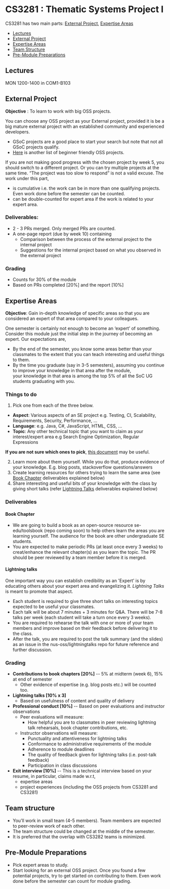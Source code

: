 # CS3281 : Thematic Systems Project I

CS3281 has two main parts: [External Project](#external-project), [Expertise Areas](#expertise-areas)

* [Lectures](#lectures)
* [External Project](#external-project)
* [Expertise Areas](#expertise-areas)
* [Team Structure](#team-structure)
* [Pre-Module Preparations](#pre-module-preparations)

## Lectures 

MON 1200-1400 in COM1-B103  

## External Project

**Objective** : To learn to work with big OSS projects.

You can choose any OSS project as your External project, provided it is be a big mature external project with an established 
community and experienced developers. 
* GSoC projects are a good place to start your search but note that not all GSoC projects qualify.
* [Here](https://github.com/MunGell/awesome-for-beginners) is another list of beginner friendly OSS projects.

If you are not making good progress with the chosen project by week 5, you should switch to a different project. 
Or you can try multiple projects at the same time. “The project was too slow to respond” is not a valid excuse.
The work under this part, 
* is cumulative i.e. the work can be in more than one qualifying projects. Even work done before the semester can be counted. 
* can be double-counted for expert area if the work is related to your expert area.


### Deliverables:

* 2 - 3 PRs merged. Only merged PRs are counted.
* A one-page report (due by week 10) containing
  * Comparison between the process of the external project to the internal project
  * Suggestions for the internal project based on what you observed in the external project

### Grading
 
* Counts for 30% of the module
* Based on PRs completed [20%]  and the report [10%]


## Expertise Areas

**Objective**: Gain in-depth knowledge of specific areas so that you are considered an expert of that area compared to your colleagues.  

One semester is certainly not enough to become an ‘expert’ of something. Consider this module just the initial step in the journey 
of becoming an expert. Our expectations are, 
* By the end of the semester, you know some areas better than your classmates to the extent that you can teach interesting 
  and useful things to them.
* By the time you graduate (say in 3-5 semesters), assuming you continue to improve your knowledge in that area after the module,  
  your knowledge in that area is among the top 5% of all the SoC UG students graduating with you. 


### Things to do

1. Pick one from each of the three below.
  * **Aspect**: Various aspects of an SE project e.g. Testing, CI, Scalability, Requirements, Security, Performance, ...
  * **Language**: e.g. Java, C#, JavaScript, HTML, CSS, ...
  * **Topic**: Any other technical topic that you want to claim as your interest/expert area e.g Search Engine Optimization, 
    Regular   Expressions 
  
  **If you are not sure which ones to pick**, [this document](ExpertAreas.md) may be useful.

2. Learn more about them yourself. While you do that, produce evidence of your knowledge. 
   E.g. blog posts, stackoverflow questions/answers
3. Create learning resources for others trying to learn the same area (see [Book Chapter](#book-chapter) deliverables explained below)
4. Share interesting and useful bits of your knowledge with the class by giving short talks (refer [Lightning Talks](#lightning-talks) 
   deliverables explained below)


### Deliverables

#### Book Chapter

* We are going to build a book as an open-source resource se-edu/toolsbook (repo coming soon) to help others learn 
  the areas you are learning yourself. The audience for the book are other undergraduate SE students.
* You are expected to make periodic PRs (at least once every 3 weeks) to creat/enhance the relevant chapter(s) as you 
  learn the topic. The PR should be peer reviewed by a team member before it is merged.

#### Lightning talks 

One important way you can establish credibility as an 'Expert' is by educating others about your expert area 
and evangelizing it. _Lightning Talks_ is meant to promote that aspect.

* Each student is required to give three short talks on interesting topics expected to be useful your classmates. 
* Each talk will be about 7 minutes + 3 minutes for Q&A. There will be 7-8 talks per week (each student will take a turn once 
  every 3 weeks).
* You are required to rehearse the talk with one or more of your team members and improve based on their feedback before 
  delivering it to the class.
* After the talk, you are required to post the talk summary (and the slides) as an issue in the nus-oss/lightningtalks repo 
  for future reference and further discussion.

### Grading

* **Contributions to book chapters [20%]** -- 5% at midterm (week 6), 15% at end of semester
  * Other evidence of expertise (e.g. blog posts etc.) will be counted too.
* **Lightning talks [10% x 3]** 
  * Based on usefulness of content and quality of delivery
* **Professional conduct [10%]** -- Based on peer evaluations and instructor observations
  * Peer evaluations will measure: 
    * How helpful you are to classmates in peer reviewing lightning talk rehearsals, book chapter contributions, etc.
  * Instructor observations will measure:
    * Punctuality and attentiveness for lightning talks
    * Conformance to administrative requirements of the module
    * Adherence to module deadlines
    * The quality of feedback given for lightning talks (i.e. post-talk feedback)
    * Participation in class discussions
* **Exit interview [10%]** -- This is a technical interview based on your resume, in particular, claims made w.r.t, 
    * expertise areas
    * project experiences (including the OSS projects from CS3281 and CS3281)


## Team structure

* You’ll work in small team (4-5 members). Team members are expected to peer-review work of each other. 
* The team structure could be changed at the middle of the semester.
* It is preferred that the overlap with CS3282 teams is minimized.


## Pre-Module Preparations
* Pick expert areas to study. 
* Start looking for an external OSS project. Once you found a few potential projects, try to get started on contributing to them. 
  Even work done before the semester can count for module grading.
